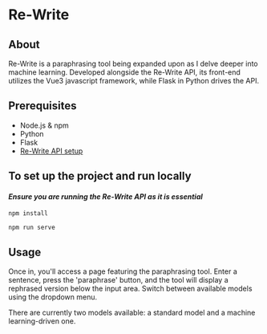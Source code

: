 # Re-Write

## About

Re-Write is a paraphrasing tool being expanded upon as I delve deeper into machine learning. Developed alongside the Re-Write API, its front-end utilizes the Vue3 javascript framework, while Flask in Python drives the API. 
## Prerequisites

- Node.js & npm
- Python
- Flask
- [Re-Write API setup](https://github.com/DylanHourigan/re_write_api#setup)

## To set up the project and run locally

#### *__Ensure you are running the Re-Write API as it is essential__*

```
npm install

npm run serve
```



## Usage

Once in, you'll access a page featuring the paraphrasing tool. Enter a sentence, press the 'paraphrase' button, and the tool will display a rephrased version below the input area. Switch between available models using the dropdown menu.

There are currently two models available: a standard model and a machine learning-driven one.
